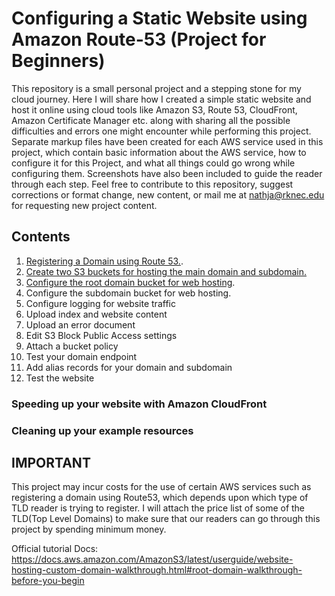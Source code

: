 # Configuring a Static Website using Amazon Route-53 (Project for Beginners)
This repository is a small personal project and a stepping stone for my cloud journey. Here I will share how I created a simple static website and host it online using cloud tools like Amazon S3, Route 53, CloudFront, Amazon Certificate Manager etc. along with sharing all the possible difficulties and errors one might encounter while performing this project. Separate markup files have been created for each AWS service used in this project, which contain basic information about the AWS service, how to configure it for this Project, and what all things could go wrong while configuring them.
Screenshots have also been included to guide the reader through each step. Feel free to contribute to this repository, suggest corrections or format change, new content, or mail me at nathja@rknec.edu for requesting new project content.  

## Contents
1. [Registering a Domain using Route 53.](Route-53.md#register-a-custom-domain-using-route-53).
2. [Create two S3 buckets for hosting the main domain and subdomain.](Amazon-S3.md#create-two-S3-buckets-for-hosting-the-main-domain-and-subdomain)
3. [Configure the root domain bucket for web hosting](Amazon-S3.md#Configure-the-root-domain-bucket-for-web-hosting).
4. Configure the subdomain bucket for web hosting.
5. Configure logging for website traffic
6. Upload index and website content
7. Upload an error document
8. Edit S3 Block Public Access settings
9. Attach a bucket policy
10. Test your domain endpoint
11. Add alias records for your domain and subdomain
12. Test the website

### Speeding up your website with Amazon CloudFront

### Cleaning up your example resources


## IMPORTANT
This project may incur costs for the use of certain AWS services such as registering a domain using Route53, which depends upon which type of TLD reader is trying to register. I will attach the price list of some of the TLD(Top Level Domains) to make sure that our readers can go through this project by spending minimum money.

Official tutorial Docs:
https://docs.aws.amazon.com/AmazonS3/latest/userguide/website-hosting-custom-domain-walkthrough.html#root-domain-walkthrough-before-you-begin
